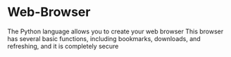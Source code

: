 # Web-Browser
The Python language allows you to create your web browser This browser has several basic functions, including bookmarks, downloads, and refreshing, and it is completely secure
